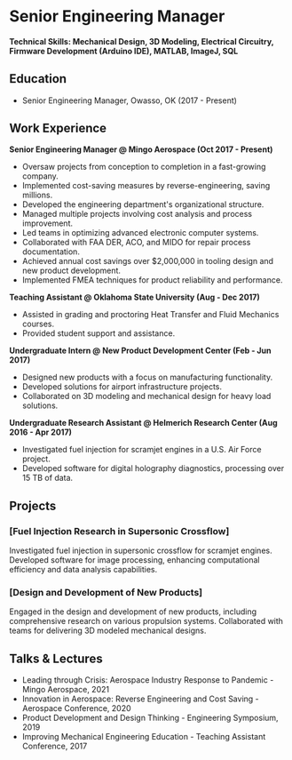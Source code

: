 # Senior Engineering Manager

#### Technical Skills: Mechanical Design, 3D Modeling, Electrical Circuitry, Firmware Development (Arduino IDE), MATLAB, ImageJ, SQL

## Education
- Senior Engineering Manager,  Owasso, OK (2017 - Present)

## Work Experience
**Senior Engineering Manager @ Mingo Aerospace (Oct 2017 - Present)**
- Oversaw projects from conception to completion in a fast-growing company.
- Implemented cost-saving measures by reverse-engineering, saving millions.
- Developed the engineering department's organizational structure.
- Managed multiple projects involving cost analysis and process improvement.
- Led teams in optimizing advanced electronic computer systems.
- Collaborated with FAA DER, ACO, and MIDO for repair process documentation.
- Achieved annual cost savings over $2,000,000 in tooling design and new product development.
- Implemented FMEA techniques for product reliability and performance.

**Teaching Assistant @ Oklahoma State University (Aug - Dec 2017)**
- Assisted in grading and proctoring Heat Transfer and Fluid Mechanics courses.
- Provided student support and assistance.

**Undergraduate Intern @ New Product Development Center (Feb - Jun 2017)**
- Designed new products with a focus on manufacturing functionality.
- Developed solutions for airport infrastructure projects.
- Collaborated on 3D modeling and mechanical design for heavy load solutions.

**Undergraduate Research Assistant @ Helmerich Research Center (Aug 2016 - Apr 2017)**
- Investigated fuel injection for scramjet engines in a U.S. Air Force project.
- Developed software for digital holography diagnostics, processing over 15 TB of data.

## Projects
### [Fuel Injection Research in Supersonic Crossflow]
Investigated fuel injection in supersonic crossflow for scramjet engines. Developed software for image processing, enhancing computational efficiency and data analysis capabilities.

### [Design and Development of New Products]
Engaged in the design and development of new products, including comprehensive research on various propulsion systems. Collaborated with teams for delivering 3D modeled mechanical designs.

## Talks & Lectures
- Leading through Crisis: Aerospace Industry Response to Pandemic - Mingo Aerospace, 2021
- Innovation in Aerospace: Reverse Engineering and Cost Saving - Aerospace Conference, 2020
- Product Development and Design Thinking - Engineering Symposium, 2019
- Improving Mechanical Engineering Education - Teaching Assistant Conference, 2017

